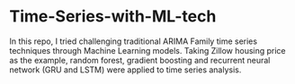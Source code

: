 # Time-Series-with-ML-tech

In this repo, I tried challenging traditional ARIMA Family time series techniques through Machine Learning models. 
Taking Zillow housing price as the example, random forest, gradient boosting and recurrent neural network (GRU and LSTM) were applied to time series analysis.
